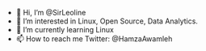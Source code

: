 - 👋 Hi, I’m @SirLeoline
- 👀 I’m interested in Linux, Open Source, Data Analytics.
- 🌱 I’m currently learning Linux
- 📫 How to reach me Twitter: @HamzaAwamleh

<!---
SirLeoline/SirLeoline is a ✨ special ✨ repository because its `README.md` (this file) appears on your GitHub profile.
You can click the Preview link to take a look at your changes.
--->
